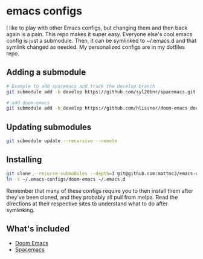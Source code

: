 # emacs configs

I like to play with other Emacs configs, but changing them and then back again
is a pain. This repo makes it super easy. Everyone else's cool emacs config is
just a submodule. Then, it can be symlinked to ~/.emacs.d and that symlink
changed as needed. My personalized configs are in my dotfiles repo.

## Adding a submodule

```zsh
# Example to add spacemacs and track the develop branch
git submodule add -b develop https://github.com/syl20bnr/spacemacs.git spacemacs

# add doom-emacs
git submodule add -b develop https://github.com/hlissner/doom-emacs doom-emacs
```

## Updating submodules

```zsh
git submodule update --recursive --remote
```

## Installing

```zsh
git clone --recurse-submodules --depth=1 git@github.com:mattmc3/emacs-configs.git ~/.emacs-configs
ln -s ~/.emacs-configs/doom-emacs ~/.emacs.d
```

Remember that many of these configs require you to then install them after
they've been cloned, and they probably all pull from melpa. Read the directions
at their respective sites to understand what to do after symlinking.

## What's included

- [Doom Emacs][doom-emacs]
- [Spacemacs][spacemacs]


[doom-emacs]:  https://github.com/hlissner/doom-emacs
[spacemacs]:   https://github.com/syl20bnr/spacemacs
